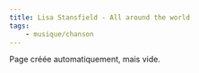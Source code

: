 ```yaml
---
title: Lisa Stansfield - All around the world
tags:
    - musique/chanson
---
```


Page créée automatiquement, mais vide.
